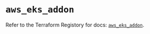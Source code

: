 # `aws_eks_addon`

Refer to the Terraform Registory for docs: [`aws_eks_addon`](https://registry.terraform.io/providers/hashicorp/aws/3.76.1/docs/resources/eks_addon).
